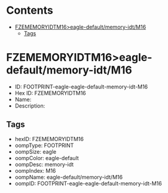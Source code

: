 



Contents
========

* [FZEMEMORYIDTM16>eagle-default/memory-idt/M16](#fzememoryidtm16eagle-defaultmemory-idtm16)
	* [Tags](#tags)

# FZEMEMORYIDTM16>eagle-default/memory-idt/M16

- ID: FOOTPRINT-eagle-eagle-default-memory-idt-M16
- Hex ID: FZEMEMORYIDTM16
- Name: 
- Description: 

## Tags

- hexID: FZEMEMORYIDTM16
- oompType: FOOTPRINT
- oompSize: eagle
- oompColor: eagle-default
- oompDesc: memory-idt
- oompIndex: M16
- oompName: eagle-default/memory-idt/M16
- oompID: FOOTPRINT-eagle-eagle-default-memory-idt-M16
